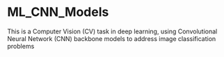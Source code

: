 # ML_CNN_Models
This is a Computer Vision (CV) task in deep learning, using Convolutional  Neural Network (CNN) backbone models to address image classification problems
